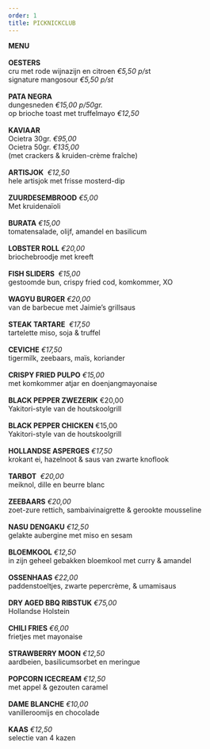 ```yaml
---
order: 1
title: PICKNICKCLUB
---
```

**MENU** \
\
**OESTERS**\
cru met rode wijnazijn en citroen *€5,50 p/s*t\
signature mangosour *€5,50 p/st*\
\
**PATA NEGRA**\
dungesneden *€15,00 p/50gr.*\
op brioche toast met truffelmayo *€12,50*\
\
**KAVIAAR**\
Ocietra 30gr. *€95,00*\
Ocietra 50gr. *€135,00*\
(met crackers & kruiden-crème fraîche)\
\
**ARTISJOK**  *€12,50*\
hele artisjok met frisse mosterd-dip\
\
**ZUURDESEMBROOD** *€5,00*\
Met kruidenaïoli\
\
**BURATA** *€15,00*\
tomatensalade, olijf, amandel en basilicum           \
\
**LOBSTER ROLL** *€20,00*\
briochebroodje met kreeft\
\
**FISH SLIDERS**  *€15,00*\
gestoomde bun, crispy fried cod, komkommer, XO\
\
**WAGYU BURGER** *€20,00*\
van de barbecue met Jaimie’s grillsaus\
\
**STEAK TARTARE**  *€17,50*\
tartelette miso, soja & truffel\
\
**CEVICHE** *€17,50*\
tigermilk, zeebaars, maïs, koriander\
\
**CRISPY FRIED PULPO** *€15,00*\
met komkommer atjar en doenjangmayonaise\
\
**BLACK PEPPER ZWEZERIK** €20,00\
Yakitori-style van de houtskoolgrill\
\
**BLACK PEPPER CHICKEN** €15,00\
Yakitori-style van de houtskoolgrill\
\
**HOLLANDSE ASPERGES** *€17,50*\
krokant ei, hazelnoot & saus van zwarte knoflook\
\
**TARBOT**  *€20,00*\
meiknol, dille en beurre blanc  \
\
**ZEEBAARS** *€20,00*\
zoet-zure rettich, sambaivinaigrette & gerookte mousseline\
\
**NASU DENGAKU** *€12,50*\
gelakte aubergine met miso en sesam\
\
**BLOEMKOOL** *€12,50*\
in zijn geheel gebakken bloemkool met curry & amandel\
\
**OSSENHAAS** *€22,00*\
paddenstoeltjes, zwarte pepercrème, & umamisaus\
\
**DRY AGED BBQ RIBSTUK** *€75,00*\
Hollandse Holstein \
\
**CHILI FRIES** *€6,00*\
frietjes met mayonaise\
\
**STRAWBERRY MOON** *€12,50*\
aardbeien, basilicumsorbet en meringue\
\
**POPCORN ICECREAM** *€12,50*\
met appel & gezouten caramel\
\
**DAME BLANCHE** *€10,00*\
vanilleroomijs en chocolade\
\
**KAAS** *€12,50*\
selectie van 4 kazen